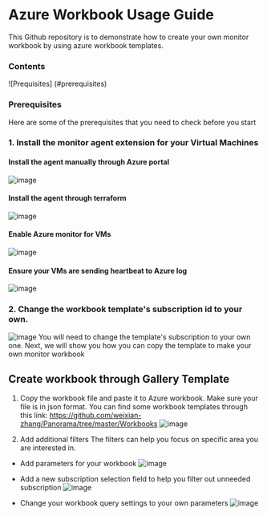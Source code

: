 # Azure Workbook Usage Guide 

This Github repository is to demonstrate how to create your own monitor workbook by using azure workbook templates.

### Contents 
![Prequisites] (#prerequisites)

### Prerequisites

Here are some of the prerequisites that you need to check before you start

### 1. Install the monitor agent extension for your Virtual Machines

#### Install the agent manually through Azure portal
![image](https://user-images.githubusercontent.com/54704393/124568898-01a58a80-de78-11eb-8707-6edbedb28b3a.png)

#### Install the agent through terraform
![image](https://user-images.githubusercontent.com/54704393/124569312-6b259900-de78-11eb-9ab3-177587abb519.png)

#### Enable Azure monitor for VMs
![image](https://user-images.githubusercontent.com/54704393/124569677-bb046000-de78-11eb-8fef-a29bf7cb8930.png)

#### Ensure your VMs are sending heartbeat to Azure log
![image](https://user-images.githubusercontent.com/54704393/124570134-2cdca980-de79-11eb-8f78-446637880881.png)

### 2. Change the workbook template's subscription id to your own.
![image](https://user-images.githubusercontent.com/54704393/124571175-23a00c80-de7a-11eb-880b-e1913187c699.png)
You will need to change the template's subscription to your own one. Next, we will show you how you can copy the template 
to make your own monitor workbook

## Create workbook through Gallery Template
1. Copy the workbook file and paste it to Azure workbook. Make sure your file is in json format. You can find some workbook templates through this link: https://github.com/weixian-zhang/Panorama/tree/master/Workbooks
![image](https://user-images.githubusercontent.com/54704393/124572186-091a6300-de7b-11eb-9878-c3226b33b0cf.png)

2. Add additional filters 
The filters can help you focus on specific area you are interested in. 
  - Add parameters for your workbook
  ![image](https://user-images.githubusercontent.com/54704393/124579000-51d51a80-de81-11eb-97ad-e2572a961e38.png)

  - Add a new subscription selection field to help you filter out unneeded subscription 
  ![image](https://user-images.githubusercontent.com/54704393/124579227-8052f580-de81-11eb-9311-1e57f1dfae99.png)
  
  - Change your workbook query settings to your own parameters
  ![image](https://user-images.githubusercontent.com/54704393/124579938-31f22680-de82-11eb-8135-d96698cb15e5.png)
 
















